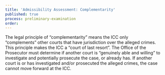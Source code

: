 ```yaml
---
title: 'Admissibility Assessment: Complementarity'
published: true
process: preliminary-examination
order:
---
```



The legal principle of “complementarity” means the ICC only “complements” other courts that have jurisdiction over the alleged crimes. This principle makes the ICC a “court of last resort”. The Office of the Prosecutor must determine if another court is “genuinely able and willing” to investigate and potentially prosecute the case, or already has. If another court is or has investigated and/or prosecuted the alleged crimes, the case cannot move forward at the ICC.